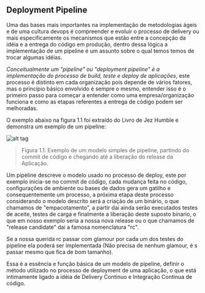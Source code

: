 ## Deployment Pipeline

Uma das bases mais importantes na implementação de metodologias ágeis e de uma cultura devops é compreender e evoluir o processo de delivery ou mais especificamente os mecanismos que estão entre a concepção da idéia e a entrega do código em produção, dentro dessa lógica a implementação de um pipeline é um assunto sobre o qual temos temos de trocar algumas idéias.

*Conceitualmente um "pipeline" ou "deployment pipeline" é a implementação do processo de build, teste e deploy de aplicações*, este processo é distinto em cada organização pois depende de vários fatores, mas o princípio básico envolvido é sempre o mesmo, entender isso é o primeiro passo para começar a entender como uma empresa/organização funciona e como as etapas referentes a entrega de código podem ser melhoradas.

O exemplo abaixo na figura 1.1 foi extraído do Livro de Jez Humble e demonstra um exemplo de um pipeline:

![alt tag](https://github.com/fiapsecdevops/classroom/raw/master/content/images/1.1pipeline.png)

> Figura 1.1: Exemplo de um modelo simples de pipeline, partindo do commit de código e chegando até a liberação do release da Aplicação.

Um pipeline descreve o modelo usado no processo de deploy, este por exemplo inicia-se no commit de código, cada mudança feita no código, configurações de ambiente ou bases de dados gera um gatilho e consequentemente um processo, a próxima etapa deste processo considerando o modelo descrito será a criação de um binário, o que chamamos de "empacotamento", a partir dai ainda serão executados testes de aceite, testes de carga e finalmente a liberação deste suposto binario, o que em nosso exemplo seria a nossa nova release ou o que chamamos de "release candidate" dai a famosa nomenclatura "rc". 

Se a nossa querida rc passar com glamour por cada um dos testes do pipeline ela poderá ser implementada (Não precisa de nenhum glamour, é s passar mesmo que fica de bom tamanho).

Essa é a essência e função básica de um modelo de pipeline, definir o método utilizado no processo de deployment de uma aplicação, o que está intimamente ligado a idéia de Delivery Continuo  e Integração Continua de código.
